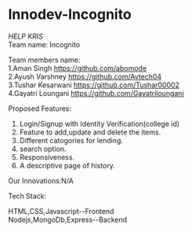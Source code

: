 # Innodev-Incognito

<i>HELP KRIS</i><br>
Team name: Incognito

Team members name:<br>
1.Aman Singh  <https://github.com/abomode> <br>
2.Ayush Varshney <https://github.com/Avtech04> <br>
3.Tushar Kesarwani <https://github.com/Tushar00002> <br>
4.Gayatri Loungani <https://github.com/Gayatriloungani> <br>

Proposed Features:<br>
1. Login/Signup with Identity Verification(college id)<br>
2. Feature to add,update and delete the items.<br>
3. Different catogories for lending.<br>
4. search option.<br>
5. Responsiveness.<br>
6. A descriptive page of history.<br>

Our Innovations:N/A <br>

Tech Stack:<br>

HTML,CSS,Javascript--Frontend <br>
Nodejs,MongoDb,Express--Backend

